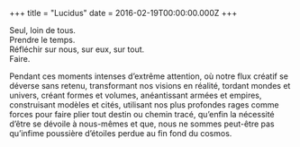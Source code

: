 +++
title = "Lucidus"
date = 2016-02-19T00:00:00.000Z
+++

Seul, loin de tous. 
<br>
Prendre le temps. 
<br>
Réfléchir sur nous, sur eux, sur tout. 
<br>
Faire.

Pendant ces moments intenses d’extrême attention, où notre flux créatif se déverse sans retenu, transformant nos visions en réalité, tordant mondes et univers, créant formes et volumes, anéantissant armées et empires, construisant modèles et cités, utilisant nos plus profondes rages comme forces pour faire plier tout destin ou chemin tracé, qu’enfin la nécessité d’être se dévoile à nous-mêmes et que, nous ne sommes peut-être pas qu’infime poussière d’étoiles perdue au fin fond du cosmos.
